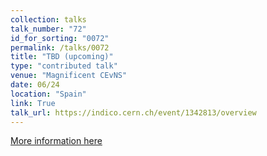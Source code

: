```yaml
---
collection: talks
talk_number: "72"
id_for_sorting: "0072"
permalink: /talks/0072
title: "TBD (upcoming)" 
type: "contributed talk"
venue: "Magnificent CEvNS"
date: 06/24
location: "Spain"
link: True 
talk_url: https://indico.cern.ch/event/1342813/overview 
---
```


[More information here](https://indico.cern.ch/event/1342813/overview)
